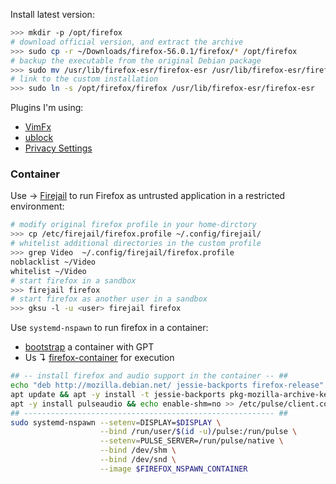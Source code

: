 
Install latest version:

```bash
>>> mkdir -p /opt/firefox
# download official version, and extract the archive
>>> sudo cp -r ~/Downloads/firefox-56.0.1/firefox/* /opt/firefox
# backup the executable from the original Debian package
>>> sudo mv /usr/lib/firefox-esr/firefox-esr /usr/lib/firefox-esr/firefox-esr.orig
# link to the custom installation
>>> sudo ln -s /opt/firefox/firefox /usr/lib/firefox-esr/firefox-esr
```

Plugins I'm using:

- [VimFx](https://github.com/akhodakivskiy/VimFx)
- [ublock](https://github.com/gorhill/uBlock)
- [Privacy Settings](https://github.com/schomery/privacy-settings/) 

### Container

Use → [Firejail](https://firejail.wordpress.com/) to run Firefox as untrusted application in a restricted environment:

```bash
# modify original firefox profile in your home-dirctory
>>> cp /etc/firejail/firefox.profile ~/.config/firejail/
# whitelist additional directories in the custom profile
>>> grep Video  ~/.config/firejail/firefox.profile
noblacklist ~/Video
whitelist ~/Video
# start firefox in a sandbox
>>> firejail firefox
# start firefox as another user in a sandbox
>>> gksu -l -u <user> firejail firefox
```

Use `systemd-nspawn` to run firefox in a container: 

* [bootstrap](../../docs/bootstrap.md) a container with GPT
* Us ↴ [firefox-container](../../bin/firefox-container) for execution

```bash
## -- install firefox and audio support in the container -- ##
echo "deb http://mozilla.debian.net/ jessie-backports firefox-release" > /etc/apt/sources.list.d/mozilla.list
apt update && apt -y install -t jessie-backports pkg-mozilla-archive-keyring firefox
apt -y install pulseaudio && echo enable-shm=no >> /etc/pulse/client.conf
## -------------------------------------------------------- ##
sudo systemd-nspawn --setenv=DISPLAY=$DISPLAY \
                    --bind /run/user/$(id -u)/pulse:/run/pulse \
                    --setenv=PULSE_SERVER=/run/pulse/native \
                    --bind /dev/shm \
                    --bind /dev/snd \
                    --image $FIREFOX_NSPAWN_CONTAINER
```

